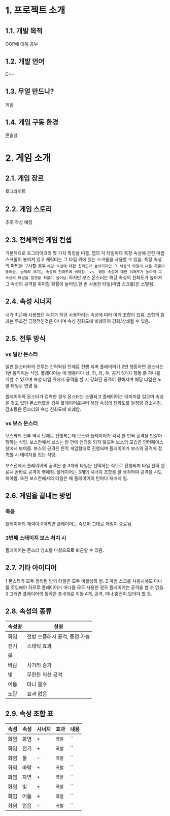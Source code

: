 <!--https://dsc-sookmyung.tistory.com/24-->

# 1. 프로젝트 소개
## 1.1. 개발 목적
OOP에 대해 공부

## 1.2. 개발 언어
C++

## 1.3. 무얼 만드나?
게임

## 1.4. 게임 구동 환경
콘솔창

# 2. 게임 소개

## 2.1. 게임 장르
로그라이트


## 2.2. 게임 스토리
추후 작성 예정


## 2.3. 전체적인 게임 컨셉
기본적으로 로그라이크의 몇 가지 특징을 따름. 맵의 각 타일마다 특정 속성에 관한 마법 스크롤이 놓여져 있고 캐릭터는 그 타일 위에 있는 스크롤을 사용할 수 있음. 특정 속성의 마법을 구사할 경우 `해당 속성에 대한 친화도가 높아지지만 그 색상의 타일이 나올 확률이 줄어듬. 능력의 세기는 속성의 친화도에 비례함.
vs 
해당 속성에 대한 이해도가 높아져 그 속성의 타일을 발견할 확률이 늘어남.`하지만 보스 몬스터는 해당 속성의 친화도가 높아져 그 속성의 공격을 회피할 확률이 늘어남.한 번 사용한 타일(마법 스크롤)은 소멸됨.
	
	
	
## 2.4. 속성 시너지
내가 최근에 사용했던 속성과 지금 사용하려는 속성에 따라 여러 조합이 있음.
조합의 효과는 무조건 긍정적인것은 아니며 속성 친화도에 비례하여 강화/상쇄될 수 있음.


## 2.5. 전투 방식
### vs 일반 몬스터
일반 몬스터와의 전투는 간략화된 턴제로 진행 되며 플레이어가 2번 행동하면 몬스터는 1번 움직이는 식임.
플레이어는 매 행동마다 상, 하, 좌, 우, 공격 5가지 행동 중 하나를 취할 수 있으며 속성 타일 위에서 공격을 할 시 강화된 공격이 행해지며 해당 타일은 노말 타일로 변경 됨.
		
플레이어와 몬스터가 접촉한 경우 몬스터는 소멸되고 플레이어는 데미지를 입으며 속성을 갖고 있던 몬스터였을 경우 플레이어로부터 해당 속성의 친화도를 일정량 감소시킴.
감소량은 몬스터의 속성 친화도에 비례함.
		
	
###	vs 보스 몬스터
보스와의 전투 역시 턴제로 진행되는데 보스와 플레이어가 각각 한 번씩 공격을 번갈아 행하는 식임. 보스전에서 보스는 방 안에 랜더링 되지 않으며 보스의 모습은 인터페이스 창에서 보여줌. 보스의 공격은 탄막 게임형태로 진행되며 플레이어가 보스의 공격에 접촉할 시 데미지를 입는 식임.

보스전에서 플레이어의 공격은 총 3개의 타일은 선택하는 식으로 진행되며 타일 선택 완료시 곧바로 공격이 행해짐. 플레이어는 3개의 시너지 조합을 잘 생각하여 공격을 시도해야함. 또한 보스전에서의 타일은 매 플레이어의 턴마다 재배치 됨.

## 2.6. 게임을 끝내는 방법

### 죽음
플레이어의 체력이 0이되면 플레이어는 죽으며 그대로 게임이 종료됨.

### 3번째 스테이지 보스 처치 시
플레이어는 몬스터 청소를 마쳤으므로 퇴근할 수 있음.

## 2.7. 기타 아이디어
1 몬스터가 모두 정리된 방의 타일은 모두 비활성화 됨.
2 마법 스크롤 사용시에도 마나를 주입해야 하므로 플레이어가 마나를 모두 사용한 경우 플레이어는 공격을 할 수 없음.
3 그러면 플레이어의 동작은 총 6개로 이동 4개, 공격, 마나 충전이 있어야 할 듯.

	
## 2.8. 속성의 종류
| 속성명 | 설명 |
| - | - |
|화염| 전방 스플래시 공격, 중첩 가능 |
|전기| 스태틱 효과 |
|물|  |
|바람| 사거리 증가 |
|빛| 무한한 직선 공격 |
|어둠| 마나 흡수 |
|노말| 효과 없음 |

## 2.9. 속성 조합 표
| 속성 | 속성 | 시너지 | 효과 | 내용 |
|-|-|-|-|-|
|화염|화염| + |`폭발`|``|
|화염|전기| + |`폭발`|``|
|화염|물|   - |`폭발`|``|
|화염|바람| + |`폭발`|``|
|화염|자연| + |`폭발`|``|
|화염|빛|   + |`폭발`|``|
|화염|어둠| + |`폭발`|``|
|화염|얼음| - |`폭발`|``|
